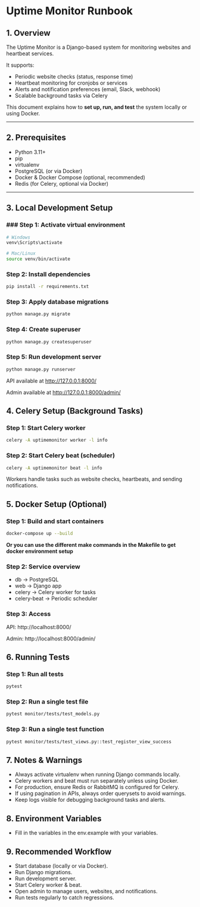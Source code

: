 # Uptime Monitor Runbook

## 1. Overview
The Uptime Monitor is a Django-based system for monitoring websites and heartbeat services.  

It supports:  
- Periodic website checks (status, response time)  
- Heartbeat monitoring for cronjobs or services  
- Alerts and notification preferences (email, Slack, webhook)  
- Scalable background tasks via Celery  

This document explains how to **set up, run, and test** the system locally or using Docker.

---

## 2. Prerequisites
- Python 3.11+
- pip
- virtualenv
- PostgreSQL (or via Docker)
- Docker & Docker Compose (optional, recommended)
- Redis (for Celery, optional via Docker)

---

## 3. Local Development Setup

### ### Step 1: Activate virtual environment

```bash
# Windows
venv\Scripts\activate

# Mac/Linux
source venv/bin/activate
```

### Step 2: Install dependencies

```bash
pip install -r requirements.txt
```

### Step 3: Apply database migrations

```bash
python manage.py migrate
```
### Step 4: Create superuser

```bash
python manage.py createsuperuser
```
### Step 5: Run development server

```bash
python manage.py runserver
```
API available at http://127.0.0.1:8000/

Admin available at http://127.0.0.1:8000/admin/

## 4. Celery Setup (Background Tasks)

### Step 1: Start Celery worker

```bash
celery -A uptimemonitor worker -l info
```
### Step 2: Start Celery beat (scheduler)

```bash
celery -A uptimemonitor beat -l info
```

Workers handle tasks such as website checks, heartbeats, and sending notifications.

## 5. Docker Setup (Optional)
### Step 1: Build and start containers

```bash
docker-compose up --build
```
**Or you can use the different make commands in the Makefile to get docker environment setup**

### Step 2: Service overview

- db → PostgreSQL
- web → Django app
- celery → Celery worker for tasks
- celery-beat → Periodic scheduler

### Step 3: Access

API: http://localhost:8000/

Admin: http://localhost:8000/admin/

## 6. Running Tests
### Step 1: Run all tests

```bash
pytest
```
### Step 2: Run a single test file

```bash
pytest monitor/tests/test_models.py
```
### Step 3: Run a single test function

```bash
pytest monitor/tests/test_views.py::test_register_view_success
```

## 7. Notes & Warnings

- Always activate virtualenv when running Django commands locally.
- Celery workers and beat must run separately unless using Docker.
- For production, ensure Redis or RabbitMQ is configured for Celery.
- If using pagination in APIs, always order querysets to avoid warnings.
- Keep logs visible for debugging background tasks and alerts.

## 8. Environment Variables

- Fill in the variables in the env.example with your variables.

## 9. Recommended Workflow

- Start database (locally or via Docker).
- Run Django migrations.
- Run development server.
- Start Celery worker & beat.
- Open admin to manage users, websites, and notifications.
- Run tests regularly to catch regressions.